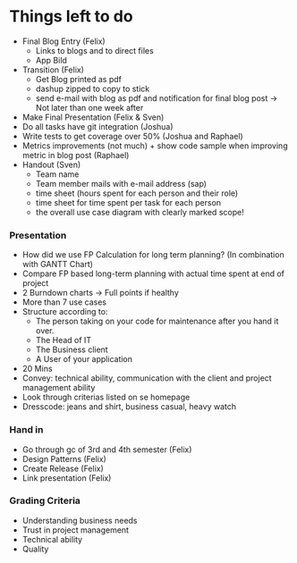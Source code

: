 # Things left to do

* Final Blog Entry (Felix)
    * Links to blogs and to direct files
    * App Bild 
* Transition (Felix)
    * Get Blog printed as pdf
    * dashup zipped to copy to stick
    * send e-mail with blog as pdf and notification for final blog post
       -> Not later than one week after
* Make Final Presentation (Felix & Sven)
* Do all tasks have git integration (Joshua)
* Write tests to get coverage over 50% (Joshua and Raphael)
* Metrics improvements (not much) + show code sample when improving metric in blog post (Raphael)
* Handout (Sven)
    * Team name
    * Team member mails with e-mail address (sap)
    * time sheet (hours spent for each person and their role) 
    * time sheet for time spent per task for each person
    * the overall use case diagram with clearly marked scope!
    
### Presentation

* How did we use FP Calculation for long term planning? (In combination with GANTT Chart)
* Compare FP based long-term planning with actual time spent at end of project
* 2 Burndown charts -> Full points if healthy
* More than 7 use cases
* Structure according to: 
    * The person taking on your code for maintenance after you hand it over.
    * The Head of IT
    * The Business client
    * A User of your application
* 20 Mins
* Convey: technical ability, communication with the client and project management ability
* Look through criterias listed on se homepage
* Dresscode: jeans and shirt, business casual, heavy watch

### Hand in

* Go through gc of 3rd and 4th semester (Felix)
* Design Patterns (Felix)
* Create Release (Felix)
* Link presentation (Felix)

### Grading Criteria

* Understanding business needs
* Trust in project management
* Technical ability
* Quality